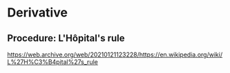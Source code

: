 # Derivative

## Procedure: L'Hôpital's rule

https://web.archive.org/web/20210121123228/https://en.wikipedia.org/wiki/L%27H%C3%B4pital%27s_rule
